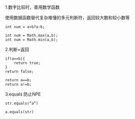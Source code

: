 1.数字比较时，善用数学函数

使用数据函数替代复杂难懂的多元判断符，返回较大数和较小数等

```
int num = a>b?a:b;

int num = Math.max(a,b);
int num = Math.min(a,b);
```

2.判断+返回

```
if(a==b){
	return true;
}
return false;

return a==b;
return a!=b;
```

3.equals 防止NPE

```
str.equals(“a”)

a.equals(str)
```

